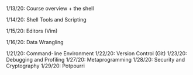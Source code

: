 1/13/20: Course overview + the shell

1/14/20: Shell Tools and Scripting

1/15/20: Editors (Vim)

1/16/20: Data Wrangling

1/21/20: Command-line Environment
1/22/20: Version Control (Git)
1/23/20: Debugging and Profiling
1/27/20: Metaprogramming
1/28/20: Security and Cryptography
1/29/20: Potpourri
